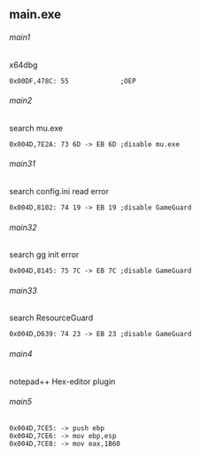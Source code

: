 ## main.exe

###### main1
x64dbg
```
0x00DF,478C: 55             ;OEP
```

###### main2
search mu.exe
```
0x004D,7E2A: 73 6D -> EB 6D ;disable mu.exe
```

###### main31
search config.ini read error
```
0x004D,8102: 74 19 -> EB 19 ;disable GameGuard
```
###### main32
search gg init error
```
0x004D,8145: 75 7C -> EB 7C ;disable GameGuard
```

###### main33
search ResourceGuard
```
0x004D,D639: 74 23 -> EB 23 ;disable GameGuard
```
###### main4
notepad++ Hex-editor plugin

###### main5
```
0x004D,7CE5: -> push ebp
0x004D,7CE6: -> mov ebp,esp
0x004D,7CE8: -> mov eax,1B60
```